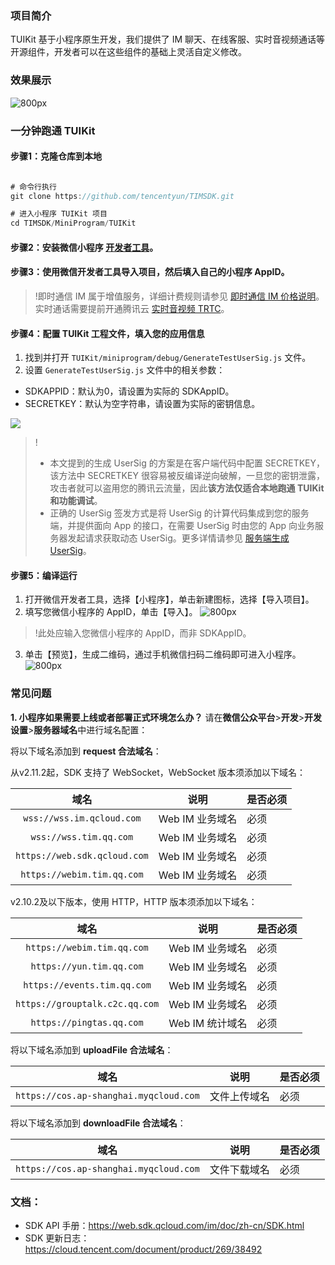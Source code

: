 ### 项目简介

TUIKit 基于小程序原生开发，我们提供了 IM 聊天、在线客服、实时音视频通话等开源组件，开发者可以在这些组件的基础上灵活自定义修改。

### 效果展示

![800px](https://web.sdk.qcloud.com/component/TUIKit/assets/tuikit-github-1.png)

###  一分钟跑通 TUIKit

#### 步骤1：克隆仓库到本地

```javascript

# 命令行执行
git clone https://github.com/tencentyun/TIMSDK.git

# 进入小程序 TUIKit 项目
cd TIMSDK/MiniProgram/TUIKit

```

#### 步骤2：安装微信小程序 [开发者工具](https://mp.weixin.qq.com/debug/wxadoc/dev/devtools/download.html)。

#### 步骤3：使用微信开发者工具导入项目，然后填入自己的小程序 AppID。

>!即时通信 IM 属于增值服务，详细计费规则请参见 [即时通信 IM 价格说明](https://cloud.tencent.com/document/product/269/11673)。实时通话需要提前开通腾讯云 [实时音视频 TRTC](https://cloud.tencent.com/document/product/647/16788)。


#### 步骤4：配置 TUIKit 工程文件，填入您的应用信息

1. 找到并打开 `TUIKit/miniprogram/debug/GenerateTestUserSig.js` 文件。
2. 设置 `GenerateTestUserSig.js` 文件中的相关参数：
  <ul><li>SDKAPPID：默认为0，请设置为实际的 SDKAppID。</li>
  <li>SECRETKEY：默认为空字符串，请设置为实际的密钥信息。</li></ul> 
  <img src="https://main.qcloudimg.com/raw/575902219de19b4f2d4595673fa755d4.png">

>!
>- 本文提到的生成 UserSig 的方案是在客户端代码中配置 SECRETKEY，该方法中 SECRETKEY 很容易被反编译逆向破解，一旦您的密钥泄露，攻击者就可以盗用您的腾讯云流量，因此**该方法仅适合本地跑通 TUIKit 和功能调试**。
>- 正确的 UserSig 签发方式是将 UserSig 的计算代码集成到您的服务端，并提供面向 App 的接口，在需要 UserSig 时由您的 App 向业务服务器发起请求获取动态 UserSig。更多详情请参见 [服务端生成 UserSig](https://cloud.tencent.com/document/product/647/17275#Server)。

####  步骤5：编译运行
1. 打开微信开发者工具，选择【小程序】，单击新建图标，选择【导入项目】。
2. 填写您微信小程序的 AppID，单击【导入】。
![800px](https://web.sdk.qcloud.com/component/TUIKit/assets/tuikit-github-3.png)
>!此处应输入您微信小程序的 AppID，而非 SDKAppID。
3. 单击【预览】，生成二维码，通过手机微信扫码二维码即可进入小程序。
![800px](https://web.sdk.qcloud.com/component/TUIKit/assets/github-tuikit.png)

### 常见问题

**1. 小程序如果需要上线或者部署正式环境怎么办？**
请在**微信公众平台**>**开发**>**开发设置**>**服务器域名**中进行域名配置：

将以下域名添加到 **request 合法域名**：

从v2.11.2起，SDK 支持了 WebSocket，WebSocket 版本须添加以下域名：

| 域名 | 说明 |  是否必须 |
|:-------:|---------|----|
|`wss://wss.im.qcloud.com`| Web IM 业务域名 | 必须|
|`wss://wss.tim.qq.com`| Web IM 业务域名 | 必须|
|`https://web.sdk.qcloud.com`| Web IM 业务域名 | 必须|
|`https://webim.tim.qq.com` | Web IM 业务域名 | 必须|

v2.10.2及以下版本，使用 HTTP，HTTP 版本须添加以下域名：

| 域名 | 说明 |  是否必须 |
|:-------:|---------|----|
|`https://webim.tim.qq.com` | Web IM 业务域名 | 必须|
|`https://yun.tim.qq.com` | Web IM 业务域名 | 必须|
|`https://events.tim.qq.com` | Web IM 业务域名 | 必须|
|`https://grouptalk.c2c.qq.com`| Web IM 业务域名 | 必须|
|`https://pingtas.qq.com` | Web IM 统计域名 | 必须|

将以下域名添加到 **uploadFile 合法域名**：

| 域名 | 说明 |  是否必须 |
|:-------:|---------|----|
|`https://cos.ap-shanghai.myqcloud.com` | 文件上传域名 | 必须|

将以下域名添加到 **downloadFile 合法域名**：

| 域名 | 说明 |  是否必须 |
|:-------:|---------|----|
|`https://cos.ap-shanghai.myqcloud.com` | 文件下载域名 | 必须|

### 文档：
- SDK API 手册：https://web.sdk.qcloud.com/im/doc/zh-cn/SDK.html
- SDK 更新日志：https://cloud.tencent.com/document/product/269/38492
